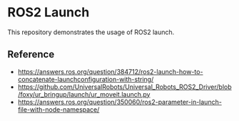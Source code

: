# ROS2 Launch

This repository demonstrates the usage of ROS2 launch.

## Reference

- https://answers.ros.org/question/384712/ros2-launch-how-to-concatenate-launchconfiguration-with-string/
- https://github.com/UniversalRobots/Universal_Robots_ROS2_Driver/blob/foxy/ur_bringup/launch/ur_moveit.launch.py
- https://answers.ros.org/question/350060/ros2-parameter-in-launch-file-with-node-namespace/